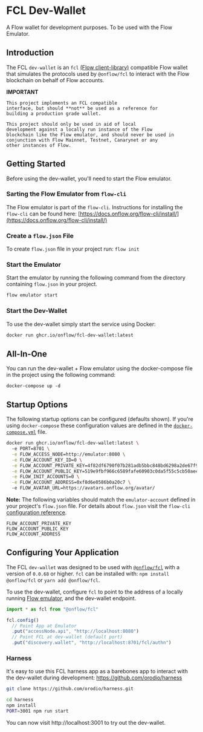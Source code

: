 # FCL Dev-Wallet

A Flow wallet for development purposes. To be used with the Flow Emulator.

## Introduction

The FCL `dev-wallet` is an `fcl` [(Flow client-library)](https://github.com/onflow-flow-js-sdk) compatible Flow wallet that simulates the protocols used by `@onflow/fcl` to interact with the Flow blockchain on behalf of Flow accounts.

**IMPORTANT**

```
This project implements an FCL compatible
interface, but should **not** be used as a reference for
building a production grade wallet.

This project should only be used in aid of local
development against a locally run instance of the Flow
blockchain like the Flow emulator, and should never be used in
conjunction with Flow Mainnet, Testnet, Canarynet or any
other instances of Flow.
```

## Getting Started

Before using the dev-wallet, you'll need to start the Flow emulator.
### Sarting the Flow Emulator from `flow-cli`

The Flow emulator is part of the `flow-cli`. Instructions for installing the `flow-cli` can be found here: [https://docs.onflow.org/flow-cli/install/](https://docs.onflow.org/flow-cli/install/)


### Create a `flow.json` File

To create `flow.json` file in your project run: `flow init`


### Start the Emulator

Start the emulator by running the following command from the directory containing `flow.json` in your project.

```sh
flow emulator start
```
###  Start the Dev-Wallet

To use the dev-wallet simply start the service using Docker:

```bash
docker run ghcr.io/onflow/fcl-dev-wallet:latest
```

## All-In-One

You can run the dev-wallet + Flow emulator using the docker-compose file in the project using the following command:

```
docker-compose up -d
```
## Startup Options

The following startup options can be configured (defaults shown). If you're using `docker-compose` these configuration values are defined in the [`docker-compose.yml`](https://github.com/onflow/fcl-dev-wallet/docker-compose.yml) file.

```bash
docker run ghcr.io/onflow/fcl-dev-wallet:latest \ 
  -e PORT=8701 \
  -e FLOW_ACCESS_NODE=http://emulator:8080 \
  -e FLOW_ACCOUNT_KEY_ID=0 \
  -e FLOW_ACCOUNT_PRIVATE_KEY=4f82df6790f07b281adb5bbc848bd6298a2de67f94bdfac7a400d5a1b893de5 \
  -e FLOW_ACCOUNT_PUBLIC_KEY=519e9fbf966c6589fafe60903c0da5f55c5cb50aee5d870f097b35dfb6de13c170718cd92f50811cdd9290e51c2766440b696e0423a5031ae482cca79e3c479 \
  -e FLOW_INIT_ACCOUNTS=0 \
  -e FLOW_ACCOUNT_ADDRESS=0xf8d6e0586b0a20c7 \ 
  -e FLOW_AVATAR_URL=https://avatars.onflow.org/avatar/ 
```

**Note:** The following variables should match the `emulator-account` defined in your project's `flow.json` file.
 For details about `flow.json` visit the `flow-cli` [configuration reference](https://docs.onflow.org/flow-cli/configuration/).

```
FLOW_ACCOUNT_PRIVATE_KEY
FLOW_ACCOUNT_PUBLIC_KEY
FLOW_ACCOUNT_ADDRESS
```
## Configuring Your Application

The FCL `dev-wallet` was designed to be used with [`@onflow/fcl`](https://github.com/onflow/flow-js-sdk) with a version of `0.0.68` or higher. `fcl` can be installed with: `npm install @onflow/fcl` or `yarn add @onflow/fcl`.


To use the dev-wallet, configure `fcl` to point to the address of a locally running [Flow emulator](#emulator), and the dev-wallet endpoint.

```javascript
import * as fcl from "@onflow/fcl"

fcl.config()
  // Point App at Emulator
  .put("accessNode.api", "http://localhost:8080") 
  // Point FCL at dev-wallet (default port)
  .put("discovery.wallet", "http://localhost:8701/fcl/authn") 
```


### Harness 

It's easy to use this FCL harness app as a barebones
app to interact with the dev-wallet during development:
https://github.com/orodio/harness

```sh
git clone https://github.com/orodio/harness.git

cd harness
npm install
PORT=3001 npm run start
```

You can now visit http://localhost:3001 to try out the dev-wallet.
